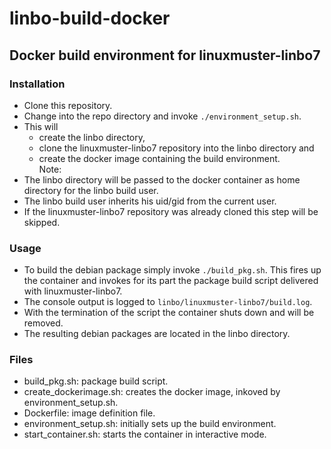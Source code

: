 # linbo-build-docker
## Docker build environment for linuxmuster-linbo7

### Installation
- Clone this repository.
- Change into the repo directory and invoke `./environment_setup.sh`.
- This will
  - create the linbo directory,
  - clone the linuxmuster-linbo7 repository into the linbo directory and
  - create the docker image containing the build environment.  
Note:
- The linbo directory will be passed to the docker container as home directory for the linbo build user.
- The linbo build user inherits his uid/gid from the current user.
- If the linuxmuster-linbo7 repository was already cloned this step will be skipped.

### Usage
- To build the debian package simply invoke `./build_pkg.sh`. This fires up the container and invokes for its part the package build script delivered with linuxmuster-linbo7.
- The console output is logged to `linbo/linuxmuster-linbo7/build.log`.
- With the termination of the script the container shuts down and will be removed.
- The resulting debian packages are located in the linbo directory.

### Files
- build_pkg.sh: package build script.
- create_dockerimage.sh: creates the docker image, inkoved by environment_setup.sh.
- Dockerfile: image definition file.
- environment_setup.sh: initially sets up the build environment.
- start_container.sh: starts the container in interactive mode.
